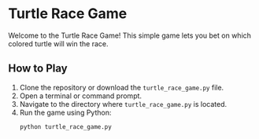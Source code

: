 # Turtle Race Game

Welcome to the Turtle Race Game! This simple game lets you bet on which colored turtle will win the race.

## How to Play
1. Clone the repository or download the `turtle_race_game.py` file.
2. Open a terminal or command prompt.
3. Navigate to the directory where `turtle_race_game.py` is located.
4. Run the game using Python:
   ```bash
   python turtle_race_game.py
